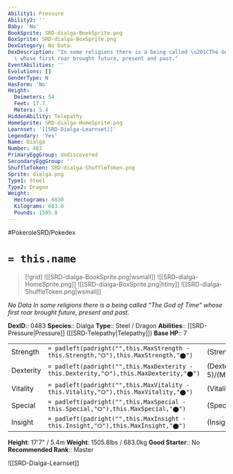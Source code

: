 ```yaml
---
Ability1: Pressure
Ability2: ''
Baby: 'No'
BookSprite: SRD-dialga-BookSprite.png
BoxSprite: SRD-dialga-BoxSprite.png
DexCategory: No Data
DexDescription: "In some religions there is a being called \u201CThe God of Time\u201D\
  \ whose first roar brought future, present and past."
EventAbilities: ''
Evolutions: []
GenderType: N
HasForm: 'No'
Height:
  Deimeters: 54
  Feet: 17.7
  Meters: 5.4
HiddenAbility: Telepathy
HomeSprite: SRD-dialga-HomeSprite.png
Learnset: '[[SRD-Dialga-Learnset]]'
Legendary: 'Yes'
Name: Dialga
Number: 483
PrimaryEggGroup: Undiscovered
SecondaryEggGroup: ''
ShuffleToken: SRD-dialga-ShuffleToken.png
Sprite: dialga.png
Type1: Steel
Type2: Dragon
Weight:
  Hectograms: 6830
  Kilograms: 683.0
  Pounds: 1505.8
---
```


#PokeroleSRD/Pokedex

# `= this.name`

> [!grid]
> ![[SRD-dialga-BookSprite.png|wsmall]]
> ![[SRD-dialga-HomeSprite.png]]
> ![[SRD-dialga-BoxSprite.png|htiny]]
> ![[SRD-dialga-ShuffleToken.png|wsmall]]


*No Data*
*In some religions there is a being called “The God of Time” whose first roar brought future, present and past.*

**DexID**:: 0483
**Species**:: Dialga
**Type**:: Steel / Dragon
**Abilities**:: [[SRD-Pressure|Pressure]] ([[SRD-Telepathy|Telepathy]])
**Base HP**:: 7

|           |                                                                                        |                                          |
| --------- | -------------------------------------------------------------------------------------- | ---------------------------------------- |
| Strength  | `= padleft(padright("",this.MaxStrength - this.Strength,"⭘"),this.MaxStrength,"⬤")`    | (Strength::7)/(MaxStrength::7)   |
| Dexterity | `= padleft(padright("",this.MaxDexterity - this.Dexterity,"⭘"),this.MaxDexterity,"⬤")` | (Dexterity:: 5)/(MaxDexterity::5) |
| Vitality  | `= padleft(padright("",this.MaxVitality - this.Vitality,"⭘"),this.MaxVitality,"⬤")`    | (Vitality::7)/(MaxVitality::7)   |
| Special   | `= padleft(padright("",this.MaxSpecial - this.Special,"⭘"),this.MaxSpecial,"⬤")`       | (Special::8)/(MaxSpecial::8)     |
| Insight   | `= padleft(padright("",this.MaxInsight - this.Insight,"⭘"),this.MaxInsight,"⬤")`       | (Insight::6)/(MaxInsight::6)     |

**Height**: 17'7" / 5.4m
**Weight**: 1505.8lbs / 683.0kg
**Good Starter**:: No
**Recommended Rank**:: Master

![[SRD-Dialga-Learnset]]